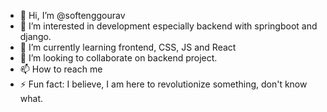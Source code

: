 - 👋 Hi, I’m @softenggourav
- 👀 I’m interested in development especially backend with springboot and django.
- 🌱 I’m currently learning frontend, CSS, JS and React
- 💞️ I’m looking to collaborate on backend project.
- 📫 How to reach me 
- ⚡ Fun fact: I believe, I am here to revolutionize something, don't know what.

<!---
softenggourav/softenggourav is a ✨ special ✨ repository because its `README.md` (this file) appears on your GitHub profile.
You can click the Preview link to take a look at your changes.
--->
